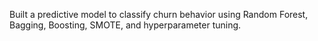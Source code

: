 Built a predictive model to classify churn behavior using Random Forest, Bagging, Boosting, SMOTE, and hyperparameter tuning.